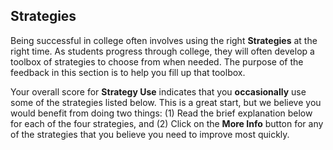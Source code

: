 ## Strategies

Being successful in college often involves using the right **Strategies** at the right time. As students progress through college, they will often develop a toolbox of strategies to choose from when needed. The purpose of the feedback in this section is to help you fill up that toolbox.

Your overall score for **Strategy Use** indicates that you **occasionally** use some of the strategies listed below. This is a great start, but we believe you would benefit from doing two things: (1) Read the brief explanation below for each of the four strategies, and (2) Click on the **More Info** button for any of the strategies that you believe you need to improve most quickly.





